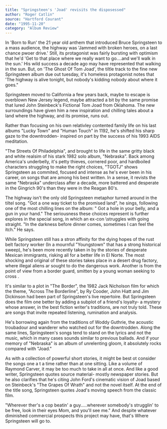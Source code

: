 ```yaml
---
title: "Springsteen's 'Joad' revisits the disposessed"
author: "Roger Catlin"
source: "Hartford Courant"
date: "1995-11-20"
category: "Album Review"
---
```


In 'Born to Run' the 21 year old anthem that introduced Bruce Springsteen to a mass audience, the highway was 'Jammed with broken heroes, on a last chance pwoer drive.' Still, its protagonist was fairly bursting with optimism that he'd 'Get to that place where we really want to go....and we'll walk in the sun.' His wild success a decade ago may have represented that walking in the sun. But, on 'The Ghost Of Tom Joad', the tiltle track to the fine new Springsteen album due out tuesday, it's homeless protagonist notes that 'The highway is alive tonight, but nobody's kidding nobody about where it goes."

Springsteen moved to California a few years back, maybe to escape is overblown New Jersey legend, maybe attracted a bit by the same promise that lured John Steinbeck's Fictional Tom Joad from Oklahoma. The new surroundings have given him a new inspiration and chilling tales about a land where the highway, and its promise, runs out.

Rather than focusing on his own relativley contented family life on his last albums "Lucky Town" and "Human Touch" in 1192, he's shifted his sharp gaze to the downtrodden- inspired on part by the success of his 1993 AIDS meditation.

"The Streets Of Philadelphia", and brought to life in the same gritty black and white realsim of his stark 1982 solo album, "Nebraska". Back among America's underbelly, it's petty thieves, cornered poor, and hardboiled characters struggling to make the right choices, "TGOTJ" shows Springsteen as commited, focused and intense as he's ever been in his career, on songs that are among his best written. In a sense, it revists the same "Nebraska" underclass after a decade, more battered and desperate in the Gingrich 90's than they were in the Reagan 80's.

The highway isn't the only old Springsteen metaphor turned around in the tiltel song. "Got a one way ticket to the promised land", he sings, following one of the most chilling lines on the album: " Got a hole in your belly, and a gun in your hand." The seriousness these choices represent is further explores in the special song, in which an ex-con \struggles with going straight. "In the darkness before dinner comes, sometimes I can feel the itch." He says.

While Springsteen still has a stron affinity for the dying hopes of the rust belt factory worker (In a mournful "Youngstown" that has a strong historical sweep), he's been more recently taken in by the stories of desperate Mexican immigrants, risking all for a better life in El Norte. The most shocking and original of these stories takes place in a desert drug factory, where illegal aliens ar sought to do the dangerous work. Another is from the point of view from a border guard, smitten by a young woman seeking to cross .

It's similar to a plot in "The Border", the 1982 Jack Nicholson film for which the theme, "Across The Borderline", by Ry Cooder, John Hiatt and Jim Dickinson had been part of Springsteen's live repertoire. But Springsteen does the film one better by adding a subplot of a friend's loyalty- a mystery whose answer, in the best fiction writer's traditions, are not truly told. These are songs that invite repeated listening, rumination and analysis.

He's borrowing again from the traditions of Woddy Guthrie, the acoustic troubadour and wanderer who watched out for the downtrodden. Along the same lines, Springsteen's songs tend to stand on the lyrics and not the music, which in many cases sounds similar to previous ballads. And if your memory of "Nebraska" is an album of unrelenting gloom, it absolutely rocks compared with "Joad."

As with a collection of powerful short stories, it might be best ot consider the songs one a t a time rather than at one sitting. Like a volume of Raymond Carver, it may be too much to take in all at once. And like a good writer, Springsteen quotes source material- mostly newspaper stories. But he also clarifies that he's citing John Ford's cinematic vision of Joad based on Steinbeck's "The Grapes Of Wrath" and not the novel itself. At the end of the title song, Springsteen quotes Joad's moving speech from the classic film.

"Wherever ther's a cop beatin' a guy.....wherever somebody's strugglin' to be free, look in their eyes Mom, and you'll see me." And despite whatever diminished commercial prospects this project may have, that's Where Springsteen will go to.
